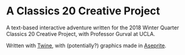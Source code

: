 # A Classics 20 Creative Project

A text-based interactive adventure written for the 2018 Winter Quarter Classics 20 Creative Project, with Professor Gurval at UCLA.

Written with [Twine](https://twinery.org/), with (potentially?) graphics made in [Aseprite](https://github.com/aseprite/aseprite/).
